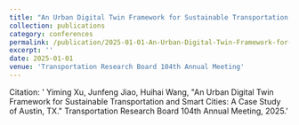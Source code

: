 ```yaml
---
title: "An Urban Digital Twin Framework for Sustainable Transportation and Smart Cities: A Case Study of Austin, TX"
collection: publications
category: conferences
permalink: /publication/2025-01-01-An-Urban-Digital-Twin-Framework-for-Sustainable-Transportation-and-Smart-Cities-A-Case-Study-of-Austin-TX
excerpt: ''
date: 2025-01-01
venue: 'Transportation Research Board 104th Annual Meeting'
---
```

Citation: ' Yiming Xu,  Junfeng Jiao,  Huihai Wang, &quot;An Urban Digital Twin Framework for Sustainable Transportation and Smart Cities: A Case Study of Austin, TX.&quot; Transportation Research Board 104th Annual Meeting, 2025.'
